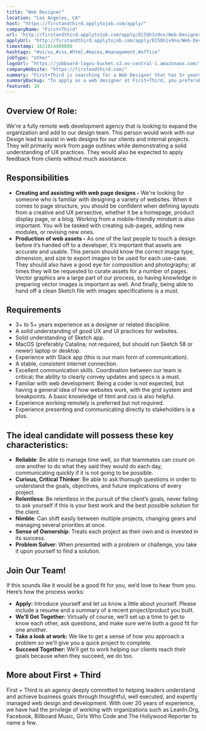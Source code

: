 ```yaml
---
title: "Web Designer"
location: "Los Angeles, CA"
host: "https://firstandthird.applytojob.com/apply/"
companyName: "First+Third"
url: "http://firstandthird.applytojob.com/apply/EC5Qh1v9nx/Web-Designer-remote"
applyUrl: "http://firstandthird.applytojob.com/apply/EC5Qh1v9nx/Web-Designer-remote"
timestamp: 1621814400000
hashtags: "#ui/ux,#css,#html,#macos,#management,#office"
jobType: "other"
logoUrl: "https://jobboard-logos-bucket.s3.eu-central-1.amazonaws.com/first-third"
companyWebsite: "https://firstandthird.com/"
summary: "First+Third is searching for a Web Designer that has 5+ years experience as a designer or related discipline."
summaryBackup: "To apply as a web designer at First+Third, you preferably need to have some knowledge of: #ui/ux, #management, #css."
featured: 10
---
```


## Overview Of Role: 

We're a fully remote web development agency that is looking to expand the organization and add to our design team. This person would work with our Design lead to assist in web designs for our clients and internal projects. They will primarily work from page outlines while demonstrating a solid understanding of UX practices. They would also be expected to apply feedback from clients without much assistance.

## Responsibilities

*   **Creating and assisting with web page designs -** We're looking for someone who is familiar with designing a variety of websites. When it comes to page structure, you should be confident when defining layouts from a creative and UX persective, whether it be a homepage, product display page, or a blog. Working from a mobile-friendly mindset is also important. You will be tasked with creating sub-pages, adding new modules, or revising new ones.
*   **Production of web assets -** As one of the last people to touch a design before it’s handed off to a developer, it’s important that assets are accurate and usable. This person should know the correct image type, dimension, and size to export images to be used for each use-case. They should also have a good eye for composition and photography; at times they will be requested to curate assets for a number of pages. Vector graphics are a large part of our process, so having knowledge in preparing vector images is important as well. And finally, being able to hand off a clean Sketch file with images specifications is a must.

## Requirements

*   3+ to 5+ years experience as a designer or related discipline.
*   A solid understanding of good UX and UI practices for websites. 
*   Solid understanding of Sketch app.
*   MacOS (preferably Catalina; not required, but should run Sketch 58 or newer) laptop or desktop.
*   Experience with Slack app (this is our main form of communication).
*   A stable, consistent internet connection.
*   Excellent communication skills. Coordination between our team is critical; the ability to clearly convey updates and specs is a must. 
*   Familiar with web development. Being a coder is not expected, but having a general idea of how websites work, with the grid system and breakpoints. A basic knowledge of html and css is also helpful.
*   Experience working remotely is preferred but not required.
*   Experience presenting and communicating directly to stakeholders is a plus.

## The ideal candidate will possess these key characteristics:

*   **Reliable**: Be able to manage time well, so that teammates can count on one another to do what they said they would do each day, communicating quickly if it is not going to be possible. 
*   **Curious, Critical Thinker**: Be able to ask thorough questions in order to understand the goals, objectives, and future implications of every project.
*   **Relentless**: Be relentless in the pursuit of the client’s goals, never failing to ask yourself if this is your best work and the best possible solution for the client.
*   **Nimble**: Can shift easily between multiple projects, changing gears and managing several priorities at once. 
*   **Sense of Ownership**: Treats each project as their own and is invested in its success.
*   **Problem Solver**: When presented with a problem or challenge, you take it upon yourself to find a solution.

## Join Our Team!

If this sounds like it would be a good fit for you, we’d love to hear from you. Here’s how the process works: 

*   **Apply:** Introduce yourself and let us know a little about yourself. Please include a resume and a summary of a recent project/product you built. 
*   **We’ll Get Together:** Virtually of course, we’ll set up a time to get to know each other, ask questions, and make sure we’re both a good fit for one another. 
*   **Take a look at work:** We like to get a sense of how you approach a problem so we’ll give you a quick project to complete.
*   **Succeed Together:** We’ll get to work helping our clients reach their goals because when they succeed, we do too. 

## More about First + Third

First + Third is an agency deeply committed to helping leaders understand and achieve business goals through thoughtful, well executed, and expertly managed web design and development. With over 20 years of experience, we have had the privilege of working with organizations such as LeanIn.Org, Facebook, Billboard Music, Girls Who Code and The Hollywood Reporter to name a few.
